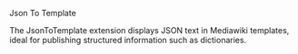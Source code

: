 Json To Template

The JsonToTemplate extension displays JSON text in Mediawiki templates, ideal for publishing structured information such as dictionaries.
